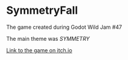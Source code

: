 # SymmetryFall
The game created during Godot Wild Jam #47

The main theme was *SYMMETRY*

[Link to the game on itch.io](https://kimiega.itch.io/symmetryfall "Symmetry Fall")
